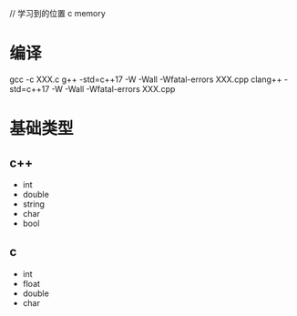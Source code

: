// 学习到的位置 c memory
# 编译
gcc -c XXX.c
g++ -std=c++17 -W -Wall -Wfatal-errors XXX.cpp
clang++ -std=c++17 -W -Wall -Wfatal-errors XXX.cpp
# 基础类型
## c++
- int
- double
- string
- char
- bool
## c
- int
- float
- double
- char


